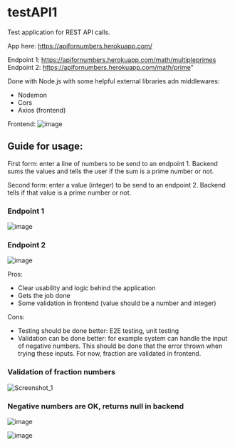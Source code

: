 # testAPI1
Test application for REST API calls.

App here: https://apifornumbers.herokuapp.com/

Endpoint 1: https://apifornumbers.herokuapp.com/math/multipleprimes  
Endpoint 2: https://apifornumbers.herokuapp.com/math/prime" 

Done with Node.js with some helpful external libraries adn middlewares:
- Nodemon
- Cors
- Axios (frontend)

Frontend:
![image](https://user-images.githubusercontent.com/59486096/155557416-691f4bcd-b6d1-445d-9df6-9868e5b96964.png)


## Guide for usage:

First form: enter a line of numbers to be send to an endpoint 1. Backend sums the values and tells the user if the sum is a prime number or not.

Second form: enter a value (integer) to be send to an endpoint 2. Backend tells if that value is a prime number or not.

### Endpoint 1
![image](https://user-images.githubusercontent.com/59486096/155558436-6ed47535-6435-4538-a516-a5b71a29c6cc.png)

### Endpoint 2
![image](https://user-images.githubusercontent.com/59486096/155558568-ba920ca8-e344-48f2-8755-ee0d46b55fa2.png)

Pros:
- Clear usability and logic behind the application
- Gets the job done
- Some validation in frontend (value should be a number and integer)

Cons:
- Testing should be done better: E2E testing, unit testing
- Validation can be done better: for example system can handle the input of negative numbers. This should be done that the error thrown when trying these inputs. For now, fraction are validated in frontend.

### Validation of fraction numbers
![Screenshot_1](https://user-images.githubusercontent.com/59486096/155684486-58bd2904-c8a2-4746-b585-d9b9a3ceebe3.png)

### Negative numbers are OK, returns null in backend
![image](https://user-images.githubusercontent.com/59486096/155685249-b6790348-6ecc-4fd7-9852-5c84a48d3e9d.png)

![image](https://user-images.githubusercontent.com/59486096/155685199-0524b92d-4ac2-4bf5-a786-6f682784a7bb.png)

